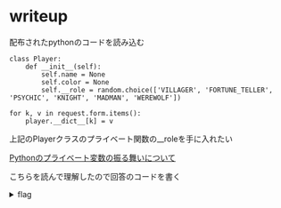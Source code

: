 # writeup

配布されたpythonのコードを読み込む

```
class Player:
    def __init__(self):
        self.name = None
        self.color = None
        self.__role = random.choice(['VILLAGER', 'FORTUNE_TELLER', 'PSYCHIC', 'KNIGHT', 'MADMAN', 'WEREWOLF'])
```
```
for k, v in request.form.items():
    player.__dict__[k] = v

```
上記のPlayerクラスのプライベート関数の__roleを手に入れたい

[Pythonのプライベート変数の振る舞いについて](https://qiita.com/marmalade_boy/items/dd78c460ceb639c023ad)

こちらを読んで理解したので回答のコードを書く

<details><summary>flag</summary><div>
ctf4b{there_are_so_many_hackers_among_us}
</div></details>
